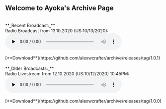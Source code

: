 ## Welcome to Ayoka's Archive Page
<br>
**_Recent Broadcast:_** <br>
Radio Broadcast from 13.10.2020 (US:10/13/2020):
<audio controls preload="none" style=" width:375px;">
	<source src="https://github.com/alexwcrafter/archive/releases/download/1.0.1/2020-10-13_21h15m39s.mp3" type="audio/mpeg">
	Your browser does not support the audio element.
</audio><br />
<br>
[**Download**](https://github.com/alexwcrafter/archive/releases/tag/1.0.1)
<br>
<br>
**_Older Broadcasts:_** <br>
Radio Livestream from 12.10.2020 (US:10/12/2020) 10:45PM:
<audio controls preload="none" style=" width:375px;">
	<source src="https://github.com/alexwcrafter/archive/releases/download/1.0.0/2020-10-12_22h40m25s.mp3" type="audio/mpeg">
	Your browser does not support the audio element.
</audio><br />
<br>
[**Download**](https://github.com/alexwcrafter/archive/releases/tag/1.0.0)

